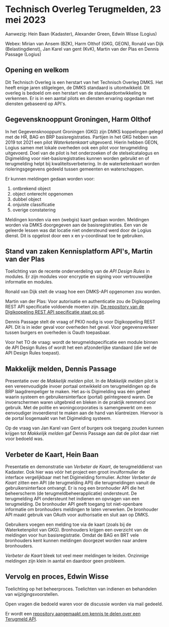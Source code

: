 # Technisch Overleg Terugmelden, 23 mei 2023

Aanwezig: Hein Baan (Kadaster), Alexander Green, Edwin Wisse (Logius)

Webex: Mirian van Ansem (BZK), Harm Olthof (GKG, GEON), Ronald van Dijk (Belastingdienst), 
Jan Karel van gent (KvK), Martin van der Plas en Dennis Passage (Logius)

## Opening en welkom

Dit Technisch Overleg is een herstart van het Technisch Overleg DMKS. Het heeft enige jaren 
stilgelegen, de DMKS standaard is uitontwikkeld. Dit overleg is bedoeld om een herstart van de
standaardontwikkeling te verkennen. Er is in een aantal pilots en diensten ervaring opgedaan met
diensten gebaseerd op API's.

## Gegevensknooppunt Groningen, Harm Olthof

In het Gegevensknooppunt Groningen (GKG) zijn DMKS koppelingen gelegd met de HR, BAG en BRP 
basisregistraties. Partijen in het GKG hebben van 2019 tot 2021 een pilot _Waterketenkaart_ 
uitgevoerd. Hierin hebben GEON, Logius samen met lokale overheden ook een pilot voor 
terugmelding uitgevoerd. Doel van de pilot is het onderzoeken of de stelselcatalogus en 
Digimelding voor niet-basisregistraties kunnen worden gebruikt en of terugmelding helpt bij 
kwaliteitsverbetering. In de waterketenkaart worden rioleringsgegevens gedeeld tussen gemeenten 
en waterschappen. 

Er kunnen meldingen gedaan worden voor:
1. ontbrekend object
2. object onterecht opgenomen
3. dubbel object
4. onjuiste classificatie
5. overige constatering

Meldingen konden via een (webgis) kaart gedaan worden. Meldingen worden via DMKS doorgegeven 
aan de basisregistraties. Een van de geleerde lessen was dat locatie niet ondersteund werd door 
de Logius dienst. Dit is opgelost door een x en y-coordinaat toe te gebruiken. 

## Stand van zaken Kennisplatform API's, Martin van der Plas

Toelichting van de recente onderverdeling van de _API Design Rules_ in modules. Er zijn modules voor 
encryptie en signing voor vertrouwelijke informatie en modules.

Ronald van Dijk stelt de vraag hoe een DMKS-API opgenomen zou worden.

Martin van der Plas: Voor autorisatie en authenticatie zou de Digikoppeling REST API specificatie 
voldoende moeten zijn. 
[De repository van de Digikoppeling REST API specificatie staat op git](https://github.com/Logius-standaarden/Digikoppeling-Koppelvlakstandaard-REST-API).

Dennis Passage stelt de vraag of PKIO nodig is voor Digikoppeling REST API. Dit is in ieder geval 
voor overheden het geval. Voor gegevensverkeer tussen burgers en overheden is Oauth toepasbaar.

Voor het TO de vraag: wordt de terugmeldspecificatie een module binnen de API Design Rules of wordt 
het een afzonderlijke standaard (die wel de API Design Rules toepast).

## Makkelijk melden, Dennis Passage

Presentatie over de _Makkelijk melden_ pilot. In de _Makkelijk melden_ pilot is een vereenvoudigde invoer portaal ontwikkeld om terugmeldingen op de BRP laagdrempeliger te maken. Het as-is Digimelding was één geheel waarin systeem 
en gebruikersinterface (portal) geïntegreerd waren. De invoerschermen waren uitgebreid en bleken in 
de praktijk remmend voor gebruik. Met de politie en woningcorporaties is samengewerkt om een eenvoudiger 
invoerdienst te maken aan de hand van klantreizen. Hiervoor is de portal losgemaakt van het Digimelding systeem. 

Op de vraag van Jan Karel van Gent of burgers ook toegang zouden kunnen krijgen tot _Makkelijk melden_ gaf Dennis Passage aan dat de pilot daar niet voor bedoeld was.

## Verbeter de Kaart, Hein Baan

Presentatie en demonstratie van _Verbeter de Kaart_, de terugmelddienst van Kadaster. Ook hier 
was vóór het project een groot invulformulier de interface vergelijkbaar met het Digimelding 
formulier. Achter _Verbeter de Kaart_ zitten een API (de terugmelding API) die terugmeldingen 
vanuit de gebruikersinterface ontvangt. Er is nog een bronhouder API die het beheerscherm (de terugmeldbeheerapplicatie) ondersteunt. 
De terugmelding API ondersteunt het indienen en opvragen van een terugmelding. De bronhouder API geeft 
toegang tot niet-openbare informatie om bronhouders meldingen te laten verwerken. De bronhouder API 
maakt gebruik van OAuth voor authorisatie en sluit aan op DMKS.

Gebruikers voegen een melding toe via de kaart (zoals bij de Waterketenpilot van GKG). Bronhouders 
krijgen een overzicht van de meldingen voor hun basisregistratie. Omdat de BAG en BRT vele bronhouders kent 
kunnen meldingen doorgezet worden naar andere bronhouders. 

_Verbeter de Kaart_ bleek tot veel meer meldingen te leiden. Onzinnige meldingen zijn klein in aantal 
en daardoor geen probleem. 

## Vervolg en proces, Edwin Wisse

Toelichting op het beheerproces. Toelichten van indienen en behandelen van wijzigingsvoorstellen. 

Open vragen die bedoeld waren voor de discussie worden via mail gedeeld.

Er wordt een [repository aangemaakt om kennis te delen over een Terugmeld API](https://github.com/Logius-standaarden/Terugmelden-API).
